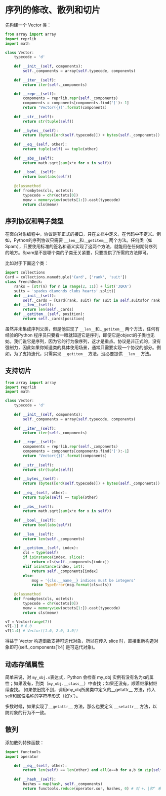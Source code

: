 # 序列的修改、散列和切片

先构建一个 Vector 类：
```python
from array import array
import reprlib
import math

class Vector:
    typecode = 'd'
    
    def __init__(self, components):
        self._components = array(self.typecode, components)
    
    def __iter__(self):
        return iter(self._components)

    def __repr__(self):
        components = reprlib.repr(self._components)
        components = components[components.find('['):-1]
        return 'Vector({})'.format(components)
    
    def __str__(self):
        return str(tuple(self))
    
    def __bytes__(self):
        return (bytes([ord(self.typecode)]) + bytes(self._components))
    
    def __eq__(self, other):
        return tuple(self) == tuple(other)
    
    def __abs__(self):
        return math.sqrt(sum(x*x for x in self))
    
    def __bool__(self):
        return bool(abs(self))
    
    @classmethod
    def frombytes(cls, octets):
        typecode = chr(octets[0])
        memv = memoryview(octets[1:]).cast(typecode)
        return cls(memv)
```


## 序列协议和鸭子类型
在面向对象编程中，协议是非正式的接口，只在文档中定义，在代码中不定义。例如，Python的序列协议只需要 `__len__`和_`_getitem__` 两个方法。任何类（如Spam），只要使用标准的签名和语义实现了这两个方法，就能用在任何期待序列的地方。Spam是不是哪个类的子类无关紧要，只要提供了所需的方法即可。

比如对于下面这个类：
```python
import collections
Card = collections.namedtuple('Card', ['rank', 'suit'])
class FrenchDeck:
    ranks = [str(n) for n in range(2, 11)] + list('JQKA')
    suits = 'spades diamonds clubs hearts'.split()
    def __init__(self):
        self._cards = [Card(rank, suit) for suit in self.suitsfor rank in self.ranks]
    def __len__(self):
        return len(self._cards)
    def __getitem__(self, position):
        return self._cards[position]
```
虽然并未集成序列父类，但是他实现了 `__len__`和_`_getitem__` 两个方法，任何有经验的Python 程序员只要看一眼就知道它是序列，即便它是object的子类也无妨。我们说它是序列，因为它的行为像序列，这才是重点。协议是非正式的，没有强制力，因此如果你知道类的具体使用场景，通常只需要实现一个协议的部分。例如，为了支持迭代，只需实现 `__getitem__` 方法，没必要提供 `__len__` 方法。

## 支持切片

```python
from array import array
import reprlib
import math

class Vector:
    typecode = 'd'
    
    def __init__(self, components):
        self._components = array(self.typecode, components)
    
    def __iter__(self):
        return iter(self._components)

    def __repr__(self):
        components = reprlib.repr(self._components)
        components = components[components.find('['):-1]
        return 'Vector({})'.format(components)
    
    def __str__(self):
        return str(tuple(self))
    
    def __bytes__(self):
        return (bytes([ord(self.typecode)]) + bytes(self._components))
    
    def __eq__(self, other):
        return tuple(self) == tuple(other)
    
    def __abs__(self):
        return math.sqrt(sum(x*x for x in self))
    
    def __bool__(self):
        return bool(abs(self))
    
    def __len__(self):
        return len(self._components)
    
    def __getitem__(self, index):
        cls = type(self)
        if isinstance(index, slice):
            return cls(self._components[index])
        elif isinstance(index, int):
            return self._components[index]
        else:
            msg = '{cls.__name__} indices must be integers'
            raise TypeError(msg.format(cls=cls))
    
    @classmethod
    def frombytes(cls, octets):
        typecode = chr(octets[0])
        memv = memoryview(octets[1:]).cast(typecode)
        return cls(memv)

v7 = Vector(range(7))
v7[-1] # 6.0
v7[1:4] # Vector([1.0, 2.0, 3.0])
```

得益于 Vector 构造函数支持可迭代对象，所以在传入 slice 时，直接重新构造对象即可(self._components[1:4] 是可迭代对象)。

## 动态存储属性

简单来说，对 `my_obj.x`表达式，Python 会检查 my_obj 实例有没有名为x的属性；如果没有，到类（`my_obj.__class__`）中查找；如果还没有，顺着继承树继续查找。 如果依旧找不到，调用my_obj所属类中定义的__getattr__ 方法，传入 self和属性名称的字符串形式（如'x'）。

多数时候，如果实现了`__getattr__` 方法，那么也要定义 `__setattr__` 方法，以防对象的行为不一致。

## 散列
添加散列特殊函数：
```python
import functools
import operator

    def __eq__(self, other):
        return len(self) == len(other) and all(a==b for a,b in zip(self, other))
    
    def __hash__(self):
        hashes = map(hash, self._components)
        return functools.reduce(operator.xor, hashes, 0) # 对 +、|和^ 来说， initializer 应该是0；而对 *和& 来说，应该是1。
    
```

